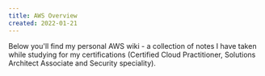 ```yaml
---
title: AWS Overview
created: 2022-01-21
---
```

Below you'll find my personal AWS wiki - a collection of notes I have taken while studying for my certifications (Certified Cloud Practitioner, Solutions Architect Associate and Security speciality).